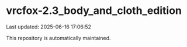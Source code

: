 # vrcfox-2.3_body_and_cloth_edition

Last updated: 2025-06-16 17:06:52

This repository is automatically maintained.

